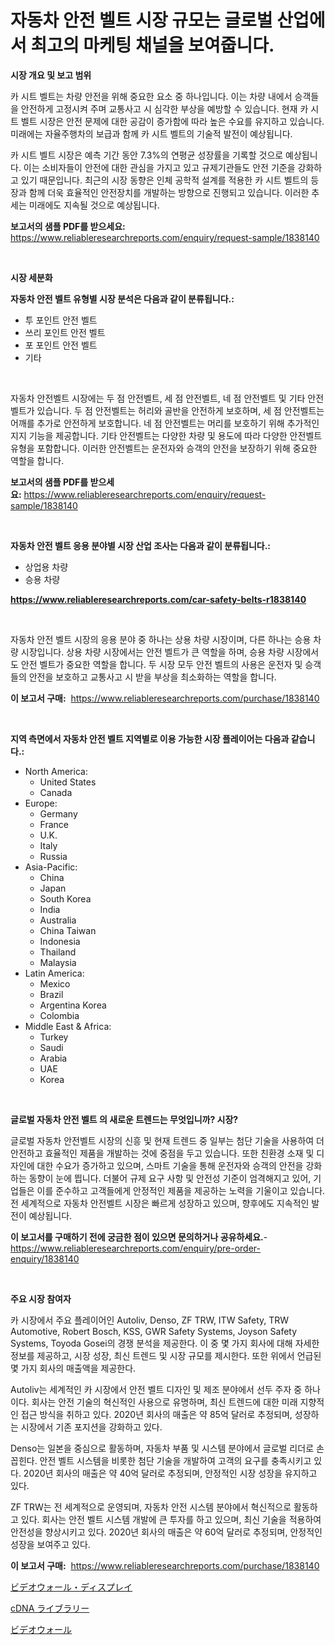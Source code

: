 <p><h1>자동차 안전 벨트 시장 규모는 글로벌 산업에서 최고의 마케팅 채널을 보여줍니다.</h1></p><p><strong>시장 개요 및 보고 범위</strong></p>
<p><p>카 시트 벨트는 차량 안전을 위해 중요한 요소 중 하나입니다. 이는 차량 내에서 승객들을 안전하게 고정시켜 주며 교통사고 시 심각한 부상을 예방할 수 있습니다. 현재 카 시트 벨트 시장은 안전 문제에 대한 공감이 증가함에 따라 높은 수요를 유지하고 있습니다. 미래에는 자율주행차의 보급과 함께 카 시트 벨트의 기술적 발전이 예상됩니다. </p><p>카 시트 벨트 시장은 예측 기간 동안 7.3%의 연평균 성장률을 기록할 것으로 예상됩니다. 이는 소비자들이 안전에 대한 관심을 가지고 있고 규제기관들도 안전 기준을 강화하고 있기 때문입니다. 최근의 시장 동향은 인체 공학적 설계를 적용한 카 시트 벨트의 등장과 함께 더욱 효율적인 안전장치를 개발하는 방향으로 진행되고 있습니다. 이러한 추세는 미래에도 지속될 것으로 예상됩니다.</p></p>
<p><strong>보고서의 샘플 PDF를 받으세요:</strong> <a href="https://www.reliableresearchreports.com/enquiry/request-sample/1838140">https://www.reliableresearchreports.com/enquiry/request-sample/1838140</a></p>
<p>&nbsp;</p>
<p><strong>시장 세분화</strong></p>
<p><strong>자동차 안전 벨트 유형별 시장 분석은 다음과 같이 분류됩니다.:</strong></p>
<p><ul><li>투 포인트 안전 벨트</li><li>쓰리 포인트 안전 벨트</li><li>포 포인트 안전 벨트</li><li>기타</li></ul></p>
<p>&nbsp;</p>
<p><p>자동차 안전벨트 시장에는 두 점 안전벨트, 세 점 안전벨트, 네 점 안전벨트 및 기타 안전벨트가 있습니다. 두 점 안전벨트는 허리와 골반을 안전하게 보호하며, 세 점 안전벨트는 어깨를 추가로 안전하게 보호합니다. 네 점 안전벨트는 머리를 보호하기 위해 추가적인 지지 기능을 제공합니다. 기타 안전벨트는 다양한 차량 및 용도에 따라 다양한 안전벨트 유형을 포함합니다. 이러한 안전벨트는 운전자와 승객의 안전을 보장하기 위해 중요한 역할을 합니다.</p></p>
<p><strong>보고서의 샘플 PDF를 받으세요:</strong>&nbsp;<a href="https://www.reliableresearchreports.com/enquiry/request-sample/1838140">https://www.reliableresearchreports.com/enquiry/request-sample/1838140</a></p>
<p>&nbsp;</p>
<p><strong> 자동차 안전 벨트 응용 분야별 시장 산업 조사는 다음과 같이 분류됩니다.:</strong></p>
<p><ul><li>상업용 차량</li><li>승용 차량</li></ul></p>
<p><strong><a href="https://www.reliableresearchreports.com/car-safety-belts-r1838140">https://www.reliableresearchreports.com/car-safety-belts-r1838140</a></strong></p>
<p>&nbsp;</p>
<p><p>자동차 안전 벨트 시장의 응용 분야 중 하나는 상용 차량 시장이며, 다른 하나는 승용 차량 시장입니다. 상용 차량 시장에서는 안전 벨트가 큰 역할을 하며, 승용 차량 시장에서도 안전 벨트가 중요한 역할을 합니다. 두 시장 모두 안전 벨트의 사용은 운전자 및 승객들의 안전을 보호하고 교통사고 시 받을 부상을 최소화하는 역할을 합니다.</p></p>
<p><strong>이 보고서 구매:</strong>&nbsp; <a href="https://www.reliableresearchreports.com/purchase/1838140">https://www.reliableresearchreports.com/purchase/1838140</a></p>
<p>&nbsp;</p>
<p><strong>지역 측면에서 자동차 안전 벨트 지역별로 이용 가능한 시장 플레이어는 다음과 같습니다.:</strong></p>
<p><ul>
    <li>
        North America:
        <ul>
            <li>United States</li>
            <li>Canada</li>
        </ul>
    </li>
    <li>
        Europe:
        <ul>
            <li>Germany</li>
            <li>France</li>
            <li>U.K.</li>
            <li>Italy</li>
            <li>Russia</li>
        </ul>
    </li>
    <li>
        Asia-Pacific:
        <ul>
            <li>China</li>
            <li>Japan</li>
            <li>South Korea</li>
            <li>India</li>
            <li>Australia</li>
            <li>China Taiwan</li>
            <li>Indonesia</li>
            <li>Thailand</li>
            <li>Malaysia</li>
        </ul>
    </li>
    <li>
        Latin America:
        <ul>
            <li>Mexico</li>
            <li>Brazil</li>
            <li>Argentina Korea</li>
            <li>Colombia</li>
        </ul>
    </li>
    <li>
        Middle East & Africa:
        <ul>
            <li>Turkey</li>
            <li>Saudi</li>
            <li>Arabia</li>
            <li>UAE</li>
            <li>Korea</li>
        </ul>
    </li>
    </ul></p>
<p>&nbsp;</p>
<p><strong>글로벌 자동차 안전 벨트 의 새로운 트렌드는 무엇입니까? 시장?</strong></p>
<p><p>글로벌 자동차 안전벨트 시장의 신흥 및 현재 트렌드 중 일부는 첨단 기술을 사용하여 더 안전하고 효율적인 제품을 개발하는 것에 중점을 두고 있습니다. 또한 친환경 소재 및 디자인에 대한 수요가 증가하고 있으며, 스마트 기술을 통해 운전자와 승객의 안전을 강화하는 동향이 눈에 띕니다. 더불어 규제 요구 사항 및 안전성 기준이 엄격해지고 있어, 기업들은 이를 준수하고 고객들에게 안정적인 제품을 제공하는 노력을 기울이고 있습니다. 전 세계적으로 자동차 안전벨트 시장은 빠르게 성장하고 있으며, 향후에도 지속적인 발전이 예상됩니다.</p></p>
<p><strong>이 보고서를 구매하기 전에 궁금한 점이 있으면 문의하거나 공유하세요.</strong>- <a href="https://www.reliableresearchreports.com/enquiry/pre-order-enquiry/1838140">https://www.reliableresearchreports.com/enquiry/pre-order-enquiry/1838140</a></p>
<p>&nbsp;</p>
<p><strong>주요 시장 참여자</strong></p>
<p><p>카 시장에서 주요 플레이어인 Autoliv, Denso, ZF TRW, ITW Safety, TRW Automotive, Robert Bosch, KSS, GWR Safety Systems, Joyson Safety Systems, Toyoda Gosei의 경쟁 분석을 제공한다. 이 중 몇 가지 회사에 대해 자세한 정보를 제공하고, 시장 성장, 최신 트렌드 및 시장 규모를 제시한다. 또한 위에서 언급된 몇 가지 회사의 매출액을 제공한다.</p><p>Autoliv는 세계적인 카 시장에서 안전 벨트 디자인 및 제조 분야에서 선두 주자 중 하나이다. 회사는 안전 기술의 혁신적인 사용으로 유명하며, 최신 트렌드에 대한 미래 지향적인 접근 방식을 취하고 있다. 2020년 회사의 매출은 약 85억 달러로 추정되며, 성장하는 시장에서 기존 포지션을 강화하고 있다.</p><p>Denso는 일본을 중심으로 활동하며, 자동차 부품 및 시스템 분야에서 글로벌 리더로 손꼽힌다. 안전 벨트 시스템을 비롯한 첨단 기술을 개발하여 고객의 요구를 충족시키고 있다. 2020년 회사의 매출은 약 40억 달러로 추정되며, 안정적인 시장 성장을 유지하고 있다.</p><p>ZF TRW는 전 세계적으로 운영되며, 자동차 안전 시스템 분야에서 혁신적으로 활동하고 있다. 회사는 안전 벨트 시스템 개발에 큰 투자를 하고 있으며, 최신 기술을 적용하여 안전성을 향상시키고 있다. 2020년 회사의 매출은 약 60억 달러로 추정되며, 안정적인 성장을 보여주고 있다.</p></p>
<p><strong>이 보고서 구매:</strong>&nbsp;&nbsp;<a href="https://www.reliableresearchreports.com/purchase/1838140">https://www.reliableresearchreports.com/purchase/1838140</a></p>
<p><p><a href="https://medium.com/@alexsania91/%E3%83%93%E3%83%87%E3%82%AA%E3%82%A6%E3%82%A9%E3%83%BC%E3%83%AB%E3%83%87%E3%82%A3%E3%82%B9%E3%83%97%E3%83%AC%E3%82%A4%E5%B8%82%E5%A0%B4%E3%81%AE%E5%88%86%E6%9E%90%E3%81%A82024%E5%B9%B4%E3%81%8B%E3%82%892031%E5%B9%B4%E3%81%BE%E3%81%A7%E3%81%AE%E4%BA%88%E6%B8%AC%E3%81%95%E3%82%8C%E3%82%8B%E3%82%B5%E3%82%A4%E3%82%BA%E3%81%AB%E3%81%A4%E3%81%84%E3%81%A6-b27c46dddd16">ビデオウォール・ディスプレイ</a></p><p><a href="https://github.com/one-cool-chick/Market-Research-Report-List-1/blob/main/591960023520.md">cDNA ライブラリー</a></p><p><a href="https://medium.com/@alexsania91/%E3%83%93%E3%83%87%E3%82%AA%E3%82%A6%E3%82%A9%E3%83%BC%E3%83%AB%E5%B8%82%E5%A0%B4%E3%81%AE%E8%A6%8F%E6%A8%A1%E3%81%A8%E5%B8%82%E5%A0%B4%E5%8B%95%E5%90%91-%E5%AE%8C%E5%85%A8%E3%81%AA%E6%A5%AD%E7%95%8C%E6%A6%82%E8%A6%81-2024%E5%B9%B4%E3%81%8B%E3%82%892031%E5%B9%B4%E3%81%BE%E3%81%A7-7ca2cd6b168e">ビデオウォール</a></p></p>